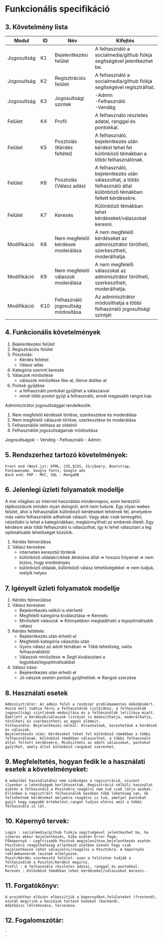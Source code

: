 # Funkcionális specifikáció
## 3. Követelmény lista

Modul | ID | Név | Kifejtés
--- | --- | --- | --------------------------------------------------
Jogosultság | K1 | Bejelentkezési felület | A felhasználó a socialmedia/github fiókja segítségével jelentkezhet be. 
Jogosultság | K2 | Regisztrációs felület | A felhasználó a socialmedia/github fiókja segítségével regisztrálhat. 
Jogosultság | K3 | Jogosultsági szintek | -Admin <br> -Felhasználó <br> -Vendég
Felület | K4 | Profil | A felhasználó részletes adatai, ranggal és pontokkal.
Felület | K5 | Posztolás (Kérdés feltétel) | A felhasználó, bejelentkezés után kérdést tehet fel különböző témákban a többi felhasználónak.
Felület | K6 | Posztolás (Válasz adás) | A felhasználó, bejelentkezés után válaszolhat, a többi felhasználó által különböző témákban feltett kérdésekre.
Felület | K7 | Keresés | Különböző témákban lehet kérdéseket/válaszokat keresni.
Modifikáció | K8 | Nem megfelelő kérdések moderálása | A nem megfelelő kérdéseket az adminisztrátor törölheti, szerkesztheti, moderálhatja.
Modifikáció | K9 | Nem megfelelő válaszok moderálása | A nem megfelelő válaszokat az adminisztrátor törölheti, szerkesztheti, moderálhatja.
Modifikáció | K10 | Felhasználó jogosultság módosítása | Az adminisztrátor módosíthatja a többi felhasználó jogosultsági szintjét


## 4. Funkcionális követelmények

1. Bejelentkezési felület
2. Regisztrációs felület
3. Posztolás:
    - Kérdés feltétel
    - Válasz adás
4. Kategória szerinti keresés
5. Válaszok minősítése
    - válaszok minősítése like-al, illetve dislike-al
6. Pontok gyűjtése
    - a felhasználó pontokat gyűjthet a válaszaival
    - minél több pontot gyűjt a felhasználó, annál magasabb rangot kap

Adminisztrátor jogosultsággal rendelkezők:
1. Nem megfelelő kérdések törlése, szerkesztése és moderálása
2. Nem megfelelő válaszok törlése, szerkesztése és moderálása
3. Felhasználók letiltása az oldalról
4. Felhasználók jogosultságainak módosítása

Jogosultságok:
    - Vendég
    - Felhasználó
    - Admin


## 5. Rendszerhez tartozó követelmények:
	Front end (Next.js): HTML, CSS,SCSS, JS/jQuery, Bootstrap, Fontawesome, Google fonts, Google ads
	Back end: PHP - MVC, SQL - MongoDB

## 6. Jelenlegi üzleti folyamatok modellje

A mai világban az internet használata mindennapos, ezen keresztül tájékozódunk minden olyan dologról, amit nem tudunk. Egy olyan webes felület, ahol a felhasználók különböző kérdéseket tehetnek fel, amelyekre más valós felhasználók adhatnak választ. Vagy akár csak keresgélni, nézelődni is lehet a kategóriákban, megkönnyítheti az emberek életét. Egy kérdésre akár több felhasználó is válaszolhat, így ki lehet választani a leg optimálisabb lehetőséget közülük.

1. Kérdés felmerülése
2. Válasz keresése:
    - interneten keresztül történik
    - különböző oldalak/cikkek átnézése által => hosszú folyamat => nem biztos, hogy eredményes
    - különböző oldalak, különböző válasz lehetőségekkel => nem tudjuk, melyik helyes


## 7. Igényelt üzleti folyamatok modellje

1. Kérdés felmerülése
2. Válasz keresése:
    - Bejelentkezés nélkül is elérhető
    - Megfelelő kategória kiválasztása => Keresés
    - Minősített válaszok => Könnyebben megtalálható a legoptimálisabb válasz
3. Kérdés feltétele:
    - Bejelentkezés után érhető el
    - Megfelelő kategória választás után
    - Gyors válasz az adott témában => Több lehetőség, valós felhasználóktól
    - Válaszok minősítése => Segít kiválasztani a legjobbat/legoptimálisabbat
4. Válasz írása:
    - Bejelentkezés után érhető el
    - Jó válszok esetén pontok gyűjthetőek => Rangok szerzése


## 8. Használati esetek

	Adminisztrátor: Az admin felel a rendszer problémamentes működéséért. Hozzá kell tudnia férni a felhasználók listájához, a felhasználók jogosultsági szintjének módosítása és a felhasználók letiltása miatt. Emellett a Kérdések/válaszok listáját is módosíthatja, moderálhatja, törölheti és szerkesztheti az egyes elemeit.
	Felhasználó: Bejelentkezés nélkül: Olvashatóak, kereshetőek a kérdések és válaszok.
	Bejelentkezés után: Kérdéseket tehet fel különböző témákban a többi felhasználónak. Különböző témákban válaszolhat, a többi felhasználó által feltett kérdésekre. Minősítheti az adott válaszokat, pontokat gyűjthet, amely által különböző rangokat szerezhet.

## 9. Megfeleltetés, hogyan fedik le a használati esetek a követelményeket:

	A weboldal használatához nem szükséges a regisztráció, viszont ilyenkor a lehetőségek korlátozottak. Regisztráció nélküli használat esetén a felhasználó a Posztokra reagálni nem tud csak látja azokat.
	Ellenben a regisztrált felhasználók kezében több lehetőség van, ők feltehetnek kérdéseket melyekre reagálni is tud, amelyel pontokat gyüjt hogy nagyobb értékelést,rangot tudjon elérni amit a többi felhasználó is lát.

## 10. Képernyő tervek:

	Login : socialmedia/github fiókja segitségével jelentkezhet be, ha sikeres akkor bejelentkezés, hiba esetén Error Page.
	Főképernyő : Legfrissebb Posztok megjelenítése,bejelentkezés esetén Posztokra reagálhatóság ellenkező esetben üzenet hogy csak bejelentkezve lehet válaszolni/reagálni a Posztokra. A képernyőn reklámbannerek lesznek elhelyezve.
	Poszt/Kérdés szerkesztő felület: ezen a felületen tudják a felhasználók a Posztot/kérdést megírni.
	Profil : A felhasználó részletes adatai, ranggal és pontokkal.
	Keresés : Különböző témákban lehet kérdéseket/válaszokat keresni.

## 11. Forgatókönyv:

	A projekthez először elkészítjük a képernyőket,felületeket (frontend), ezután megírjuk a hozzájuk tartozó kódokat (backend).
	Adatbázis létrehozása, tervezése.

## 12. Fogalomszótár:
	-
	-
